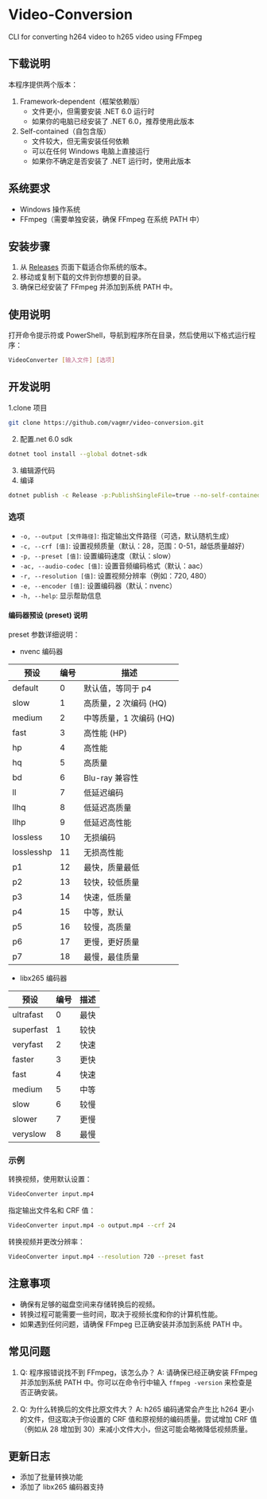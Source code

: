 # Video-Conversion

CLI for converting h264 video to h265 video using FFmpeg

## 下载说明

本程序提供两个版本：

1. Framework-dependent（框架依赖版）
   - 文件更小，但需要安装 .NET 6.0 运行时
   - 如果你的电脑已经安装了 .NET 6.0，推荐使用此版本
2. Self-contained（自包含版）
   - 文件较大，但无需安装任何依赖
   - 可以在任何 Windows 电脑上直接运行
   - 如果你不确定是否安装了 .NET 运行时，使用此版本

## 系统要求

- Windows 操作系统
- FFmpeg（需要单独安装，确保 FFmpeg 在系统 PATH 中）

## 安装步骤

1. 从 [Releases](https://github.com/vagmr/video-conversion/releases) 页面下载适合你系统的版本。
2. 移动或复制下载的文件到你想要的目录。
3. 确保已经安装了 FFmpeg 并添加到系统 PATH 中。

## 使用说明

打开命令提示符或 PowerShell，导航到程序所在目录，然后使用以下格式运行程序：

```bash
VideoConverter [输入文件] [选项]
```

## 开发说明
1.clone 项目
```bash
git clone https://github.com/vagmr/video-conversion.git
```
2. 配置.net 6.0 sdk
```bash
dotnet tool install --global dotnet-sdk
```
3. 编辑源代码
4. 编译
```bash
dotnet publish -c Release -p:PublishSingleFile=true --no-self-contained  -o .\build\ .\VideoConverter.csproj
```


### 选项

- `-o, --output [文件路径]`: 指定输出文件路径（可选，默认随机生成）
- `-c, --crf [值]`: 设置视频质量（默认：28，范围：0-51，越低质量越好）
- `-p, --preset [值]`: 设置编码速度（默认：slow）
- `-ac, --audio-codec [值]`: 设置音频编码格式（默认：aac）
- `-r, --resolution [值]`: 设置视频分辨率（例如：720, 480）
- `-e, --encoder [值]`: 设置编码器（默认：nvenc）
- `-h, --help`: 显示帮助信息

#### 编码器预设 (preset) 说明
preset 参数详细说明：
- nvenc 编码器

| 预设       | 编号 | 描述                |
|------------|------|---------------------|
| default    | 0    | 默认值，等同于 p4   |
| slow       | 1    | 高质量，2 次编码 (HQ)|
| medium     | 2    | 中等质量，1 次编码 (HQ)|
| fast       | 3    | 高性能 (HP)         |
| hp         | 4    | 高性能              |
| hq         | 5    | 高质量              |
| bd         | 6    | Blu-ray 兼容性      |
| ll         | 7    | 低延迟编码          |
| llhq       | 8    | 低延迟高质量        |
| llhp       | 9    | 低延迟高性能        |
| lossless   | 10   | 无损编码            |
| losslesshp | 11   | 无损高性能          |
| p1         | 12   | 最快，质量最低      |
| p2         | 13   | 较快，较低质量      |
| p3         | 14   | 快速，低质量        |
| p4         | 15   | 中等，默认          |
| p5         | 16   | 较慢，高质量        |
| p6         | 17   | 更慢，更好质量      |
| p7         | 18   | 最慢，最佳质量      |

- libx265 编码器

| 预设       | 编号 | 描述                |
|------------|------|---------------------|
| ultrafast  | 0    | 最快                  |
| superfast  | 1    | 较快                  |
| veryfast   | 2    | 快速                  |
| faster     | 3    | 更快                  |
| fast       | 4    | 快速                  |
| medium     | 5    | 中等                  |
| slow       | 6    | 较慢                  |
| slower     | 7    | 更慢                  |
| veryslow   | 8    | 最慢                  |

### 示例

转换视频，使用默认设置：

```bash
VideoConverter input.mp4
```

指定输出文件名和 CRF 值：

```bash
VideoConverter input.mp4 -o output.mp4 --crf 24
```

转换视频并更改分辨率：

```bash
VideoConverter input.mp4 --resolution 720 --preset fast
```

## 注意事项

- 确保有足够的磁盘空间来存储转换后的视频。
- 转换过程可能需要一些时间，取决于视频长度和你的计算机性能。
- 如果遇到任何问题，请确保 FFmpeg 已正确安装并添加到系统 PATH 中。

## 常见问题

1. Q: 程序报错说找不到 FFmpeg，该怎么办？
   A: 请确保已经正确安装 FFmpeg 并添加到系统 PATH 中。你可以在命令行中输入 `ffmpeg -version` 来检查是否正确安装。

2. Q: 为什么转换后的文件比原文件大？
   A: h265 编码通常会产生比 h264 更小的文件，但这取决于你设置的 CRF 值和原视频的编码质量。尝试增加 CRF 值（例如从 28 增加到 30）来减小文件大小，但这可能会略微降低视频质量。

## 更新日志

- 添加了批量转换功能
- 添加了 libx265 编码器支持

